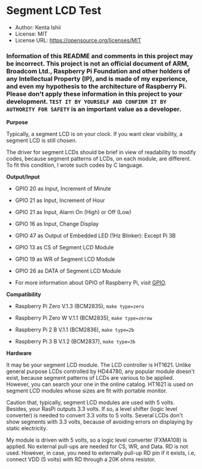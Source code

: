 # Segment LCD Test

* Author: Kenta Ishii
* License: MIT
* License URL: https://opensource.org/licenses/MIT

### Information of this README and comments in this project may be incorrect. This project is not an official document of ARM, Broadcom Ltd., Raspberry Pi Foundation and other holders of any Intellectual Property (IP), and is made of my experience, and even my hypothesis to the architecture of Raspberry Pi. Please don't apply these information in this project to your development. `TEST IT BY YOURSELF AND CONFIRM IT BY AUTHORITY FOR SAFETY` is an important value as a developer.

**Purpose**

Typically, a segment LCD is on your clock. If you want clear visibility, a segment LCD is still chosen.

The driver for segment LCDs should be brief in view of readability to modify codes, because segment patterns of LCDs, on each module, are different. To fit this condition, I wrote such codes by C language.

**Output/Input**

* GPIO 20 as Input, Increment of Minute

* GPIO 21 as Input, Increment of Hour

* GPIO 21 as Input, Alarm On (High) or Off (Low)

* GPIO 16 as Input, Change Display

* GPIO 47 as Output of Embedded LED (1Hz Blinker): Except Pi 3B

* GPIO 13 as CS of Segment LCD Module

* GPIO 19 as WR of Segment LCD Module

* GPIO 26 as DATA of Segment LCD Module

* For more information about GPIO of Raspberry Pi, visit [GPIO](https://www.raspberrypi.org/documentation/usage/gpio/).

**Compatibility**

* Raspberry Pi Zero V.1.3 (BCM2835), `make type=zero`

* Raspberry Pi Zero W V.1.1 (BCM2835), `make type=zerow`

* Raspberry Pi 2 B V.1.1 (BCM2836), `make type=2b`

* Raspberry Pi 3 B V.1.2 (BCM2837), `make type=3b`

**Hardware**

It may be your segment LCD module. The LCD controller is HT1621. Unlike general purpose LCDs controlled by HD44780, any popular module doesn't exist, because segment patterns of LCDs are various to be applied. However, you can search your one in the online catalog. HT1621 is used on segment LCD modules whose sizes are fit with portable monitor.

Caution that, typically, segment LCD modules are used with 5 volts. Besides, your RasPi outputs 3.3 volts. If so, a level shifter (logic level converter) is needed to convert 3.3 volts to 5 volts. Several LCDs don't show segments with 3.3 volts, because of avoiding errors on displaying by static electricity.

My module is driven with 5 volts, so a logic level converter (FXMA108) is applied. No external pull-ups are needed for CS, WR, and Data. RD is not used. However, in case, you need to externally pull-up RD pin if it exists, i.e, connect VDD (5 volts) with RD through a 20K ohms resistor.
